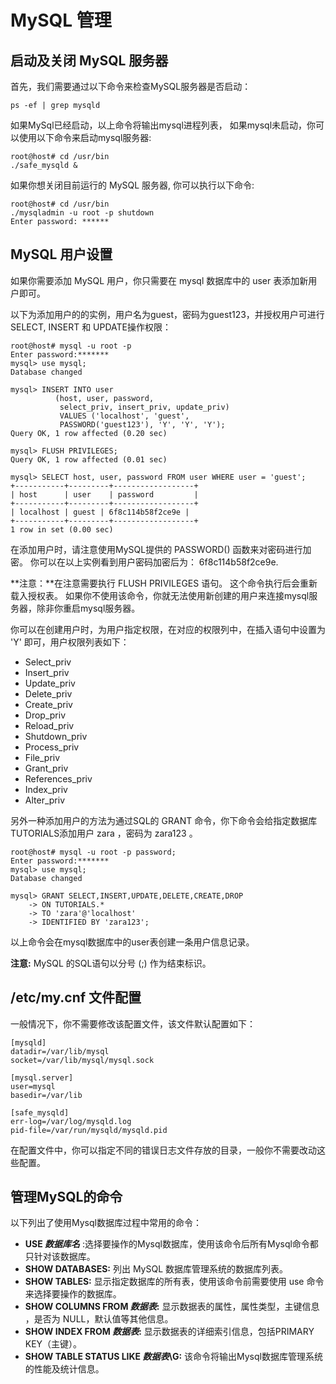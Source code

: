 
# MySQL 管理

## 启动及关闭 MySQL 服务器

首先，我们需要通过以下命令来检查MySQL服务器是否启动：

```
ps -ef | grep mysqld

```

如果MySql已经启动，以上命令将输出mysql进程列表， 如果mysql未启动，你可以使用以下命令来启动mysql服务器:

```
root@host# cd /usr/bin
./safe_mysqld &

```

如果你想关闭目前运行的 MySQL 服务器, 你可以执行以下命令:

```
root@host# cd /usr/bin
./mysqladmin -u root -p shutdown
Enter password: ******

```

## MySQL 用户设置

如果你需要添加 MySQL 用户，你只需要在 mysql 数据库中的 user 表添加新用户即可。

以下为添加用户的的实例，用户名为guest，密码为guest123，并授权用户可进行 SELECT, INSERT 和 UPDATE操作权限：

```
root@host# mysql -u root -p
Enter password:*******
mysql> use mysql;
Database changed

mysql> INSERT INTO user 
          (host, user, password, 
           select_priv, insert_priv, update_priv) 
           VALUES ('localhost', 'guest', 
           PASSWORD('guest123'), 'Y', 'Y', 'Y');
Query OK, 1 row affected (0.20 sec)

mysql> FLUSH PRIVILEGES;
Query OK, 1 row affected (0.01 sec)

mysql> SELECT host, user, password FROM user WHERE user = 'guest';
+-----------+---------+------------------+
| host      | user    | password         |
+-----------+---------+------------------+
| localhost | guest | 6f8c114b58f2ce9e |
+-----------+---------+------------------+
1 row in set (0.00 sec)

```

在添加用户时，请注意使用MySQL提供的 PASSWORD() 函数来对密码进行加密。 你可以在以上实例看到用户密码加密后为： 6f8c114b58f2ce9e.

**注意：**在注意需要执行 FLUSH PRIVILEGES 语句。 这个命令执行后会重新载入授权表。 如果你不使用该命令，你就无法使用新创建的用户来连接mysql服务器，除非你重启mysql服务器。

你可以在创建用户时，为用户指定权限，在对应的权限列中，在插入语句中设置为 'Y' 即可，用户权限列表如下：

*   Select_priv
*   Insert_priv
*   Update_priv
*   Delete_priv
*   Create_priv
*   Drop_priv
*   Reload_priv
*   Shutdown_priv
*   Process_priv
*   File_priv
*   Grant_priv
*   References_priv
*   Index_priv
*   Alter_priv

另外一种添加用户的方法为通过SQL的 GRANT 命令，你下命令会给指定数据库TUTORIALS添加用户 zara ，密码为 zara123 。

```
root@host# mysql -u root -p password;
Enter password:*******
mysql> use mysql;
Database changed

mysql> GRANT SELECT,INSERT,UPDATE,DELETE,CREATE,DROP
    -> ON TUTORIALS.*
    -> TO 'zara'@'localhost'
    -> IDENTIFIED BY 'zara123';

```

以上命令会在mysql数据库中的user表创建一条用户信息记录。

**注意:** MySQL 的SQL语句以分号 (;) 作为结束标识。

## /etc/my.cnf 文件配置

一般情况下，你不需要修改该配置文件，该文件默认配置如下：

```
[mysqld]
datadir=/var/lib/mysql
socket=/var/lib/mysql/mysql.sock

[mysql.server]
user=mysql
basedir=/var/lib

[safe_mysqld]
err-log=/var/log/mysqld.log
pid-file=/var/run/mysqld/mysqld.pid

```

在配置文件中，你可以指定不同的错误日志文件存放的目录，一般你不需要改动这些配置。

## 管理MySQL的命令

以下列出了使用Mysql数据库过程中常用的命令：

*   **USE _数据库名_** :选择要操作的Mysql数据库，使用该命令后所有Mysql命令都只针对该数据库。
*   **SHOW DATABASES:** 列出 MySQL 数据库管理系统的数据库列表。
*   **SHOW TABLES:** 显示指定数据库的所有表，使用该命令前需要使用 use 命令来选择要操作的数据库。
*   **SHOW COLUMNS FROM _数据表_:** 显示数据表的属性，属性类型，主键信息 ，是否为 NULL，默认值等其他信息。
*   **SHOW INDEX FROM _数据表_:** 显示数据表的详细索引信息，包括PRIMARY KEY（主键）。
*   **SHOW TABLE STATUS LIKE _数据表_\G:** 该命令将输出Mysql数据库管理系统的性能及统计信息。

